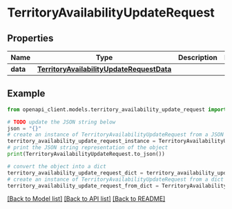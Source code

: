 # TerritoryAvailabilityUpdateRequest


## Properties

Name | Type | Description | Notes
------------ | ------------- | ------------- | -------------
**data** | [**TerritoryAvailabilityUpdateRequestData**](TerritoryAvailabilityUpdateRequestData.md) |  | 

## Example

```python
from openapi_client.models.territory_availability_update_request import TerritoryAvailabilityUpdateRequest

# TODO update the JSON string below
json = "{}"
# create an instance of TerritoryAvailabilityUpdateRequest from a JSON string
territory_availability_update_request_instance = TerritoryAvailabilityUpdateRequest.from_json(json)
# print the JSON string representation of the object
print(TerritoryAvailabilityUpdateRequest.to_json())

# convert the object into a dict
territory_availability_update_request_dict = territory_availability_update_request_instance.to_dict()
# create an instance of TerritoryAvailabilityUpdateRequest from a dict
territory_availability_update_request_from_dict = TerritoryAvailabilityUpdateRequest.from_dict(territory_availability_update_request_dict)
```
[[Back to Model list]](../README.md#documentation-for-models) [[Back to API list]](../README.md#documentation-for-api-endpoints) [[Back to README]](../README.md)


